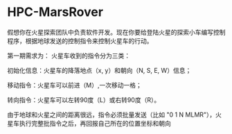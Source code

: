# HPC-MarsRover
假想你在火星探索团队中负责软件开发。现在你要给登陆火星的探索小车编写控制程序，根据地球发送的控制指令来控制火星车的行动。 

第一期需求为： 火星车收到的指令分为三类： 

初始化信息：火星车的降落地点（x, y）和朝向（N, S, E, W）信息； 

移动指令：火星车可以前进（M）,一次移动一格； 

转向指令：火星车可以左转90度（L）或右转90度（R）。 

由于地球和火星之间的距离很远，指令必须批量发送（比如 "0 1 N MLMR"），火星车执行完整批指令之后，再回报自己所在的位置坐标和朝向
